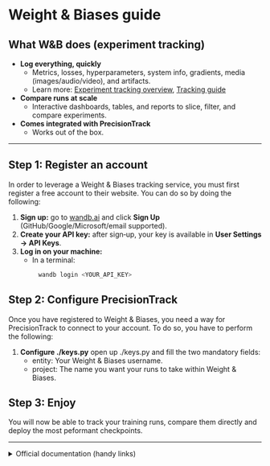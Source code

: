 # Weight & Biases guide

## What W&B does (experiment tracking)

- **Log everything, quickly**
  - Metrics, losses, hyperparameters, system info, gradients, media (images/audio/video), and artifacts.
  - Learn more: [Experiment tracking overview](https://wandb.ai/site/experiment-tracking), [Tracking guide](https://docs.wandb.ai/guides/track)
- **Compare runs at scale**
  - Interactive dashboards, tables, and reports to slice, filter, and compare experiments.
- **Comes integrated with PrecisionTrack**
  - Works out of the box.

______________________________________________________________________

## Step 1: Register an account

In order to leverage a Weight & Biases tracking service, you must first register a free account to their website. You can do so by doing the following:

1. **Sign up:** go to [wandb.ai](https://wandb.ai/) and click **Sign Up** (GitHub/Google/Microsoft/email supported).
1. **Create your API key:** after sign‑up, your key is available in **User Settings → API Keys**.
1. **Log in on your machine:**
   - In a terminal:
   ```bash
        wandb login <YOUR_API_KEY>
   ```

## Step 2: Configure PrecisionTrack

Once you have registered to Weight & Biases, you need a way for PrecisionTrack to connect to your account. To do so, you have to perform the following:

1. **Configure ./keys.py** open up ./keys.py and fill the two mandatory fields:
   - entity: Your Weight & Biases username.
   - project: The name you want your runs to take within Weight & Biases.

## Step 3: Enjoy

You will now be able to track your training runs, compare them directly and deploy the most peformant checkpoints.

______________________________________________________________________

<details>
<summary>Official documentation (handy links)</summary>

- [Docs home](https://docs.wandb.ai/)
- [Experiment tracking](https://wandb.ai/site/experiment-tracking)
- [Tracking guide](https://docs.wandb.ai/guides/track)
- [Quickstart](https://docs.wandb.ai/quickstart)
- [Python `wandb.login`](https://docs.wandb.ai/ref/python/python_api_walkthrough/)

</details>
